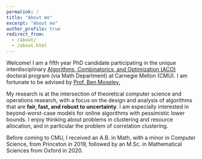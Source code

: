 ```yaml
---
permalink: /
title: "About me"
excerpt: "About me"
author_profile: true
redirect_from: 
  - /about/
  - /about.html
---
```


Welcome! I am a fifth year PhD candidate participating in the unique interdisciplinary <a href="https://aco.math.cmu.edu/"> Algorithms, Combinatorics, and Optimization (ACO) </a> doctoral program (via Math Department) at Carnegie Mellon (CMU). I am fortunate to be advised by <a href="https://www.andrew.cmu.edu/user/moseleyb/"> Prof. Ben Moseley. </a>

My research is at the intersection of theoretical computer science and operations research, with a focus on the design and analysis of algorithms that are **fair, fast, and robust to uncertainty**. I am especially interested in beyond-worst-case models for online algorithms with pessimistic lower bounds. I enjoy thinking about problems in clustering and resource allocation, and in particular the problem of correlation clustering.  

Before coming to CMU, I received an A.B. in Math, with a minor in Computer Science, from Princeton in 2019, followed by an M.Sc. in Mathematical Sciences from Oxford in 2020. 




